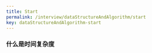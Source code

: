 ```yaml
---
title: Start
permalink: /interview/dataStructureAndAlgorithm/start
key: dataStructureAndAlgorithm-start
---
```


### 什么是时间复杂度


